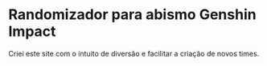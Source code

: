 # Randomizador para abismo Genshin Impact

Criei este site com o intuito de diversão e facilitar a criação de novos times.
